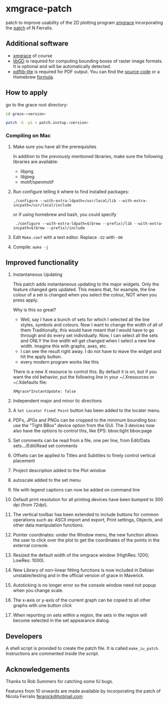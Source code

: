 # xmgrace-patch
patch to improve usability of the 2D plotting program [xmgrace](http://plasma-gate.weizmann.ac.il/Grace/)
incorporating the [patch](https://github.com/feranick/grace-extended) of N Ferralis.

## Additional software

* [xmgrace](http://plasma-gate.weizmann.ac.il/Grace/) of course
* [libGD](https://libgd.github.io) is required for computing bounding boxes of raster image formats. It is optional and will be automatically detected.
* [pdflib-lite](https://www.pdflib.com/) is required for PDF output. You can find the [source code](https://fossies.org/linux/misc/old/PDFlib-Lite-7.0.5p3.tar.gz) or a Homebrew [formula](https://formulae.brew.sh/formula/pdflib-lite).

## How to apply

go to the grace root directory: 

```bash
cd grace-<version>

patch -E -p1 < patch.instup.<version>
```
### Compiling on Mac

1. Make sure you have all the prerequisites

    In addition to the previously mentioned libraries, make sure the following libraries are available: 
    - libpng
    - libjpeg
   - motif/openmotif
2. Run configure telling it where to find installed packages:

    ```
    ./configure --with-extra-ldpath=/usr/local/lib --with-extra-incpath=/usr/local/include
    ```
    or if using homebrew and bash, you could specify 
   
   ```
    ./configure --with-extra-ldpath=$(brew --prefix)/lib --with-extra-incpath=$(brew --prefix)/include
    ```
4. Edit `Make.conf` with a text editor. Replace `-O2` with `-O0`
5. Compile: `make -j`

## Improved functionality

1. Instantaneous Updating

    This patch adds instantaneous updating to the major widgets. Only the
    feature changed gets updated. This means that, for example, the line 
    colour of a set is changed when you select the colour, NOT
    when you press apply. 

    Why is this so great?
    * Well, say I have a bunch of sets for which I selected all the line styles, 
      symbols and colours. Now I want to change the width of all of them
      Traditionally, this would have meant that I would have to go through and
      do every set individually. Now, I can select all the sets and ONLY the 
      line width wll get changed when I select a new line width.
      Imagine this with graphs, axes, etc.
    * I can see the result right away. I do not have to leave the widget and
       hit the apply button.
    * every modern program works like this

    There is a new X resource to control this. By default it is on, but if you want
    the old behavior, put the following line in your ~/.Xresources or ~/.Xdefaults file:
    ```
    XMgrace*InstantUpdate: false
    ```
    
2. Independent major and minor tic directions

3. A `Set Locator Fixed Point` button has been added to the locater menu.

4. PDFs, JPGs and PNGs can be cropped to the minimum bounding box: use the
"Tight BBox" device option from the GUI. The 3 devices now also have the
options to control this, like EPS:
bbox:tight
bbox:page

5. Set comments can be read from a file, one per line, from Edit/Data sets.../Edit/Read set comments

6. Offsets can be applied to Titles and Subtitles to finely control vertical placement

7. Project description added to the Plot window

8. autoscale added to the set menu

9. file with legend captions can now be added on command line

10. Default print resolution for all printing devices have been bumped to 300 dpi (from 72dpi).

11. The vertical toolbar has been extended to include buttons for common operations such as: ASCII import and export, Print settings, Objects, and other data manipulation functions.

12. Pointer coordinates: under the Window menu, the new function allows the user to click over the plot to get the coordinates of the points in the external console.

13. Resized the default width of the xmgrace window (HighRes: 1200; LowRes: 1000).

14. New Library of non-linear fitting functions is now included in Debian unstable/testing and in the official version of grace in Maverick.

15. Autoticking is no longer error so the console window need not popup when you change scale.

16. The x-axis or y-axis of the current graph can be copied to all other graphs with one button click

17. When reporting on sets within a region, the sets in the region will become selected in the set appearance dialog.

## Developers

A shell script is provided to create the patch file. It is called `make_iu_patch`. Instructions are commented inside the script.

## Acknowledgements

Thanks to Rob Summers for catching some IU bugs.

Features from 10 onwards are made available by incorporating the patch of Nicola Ferralis feranick@hotmail.com 
